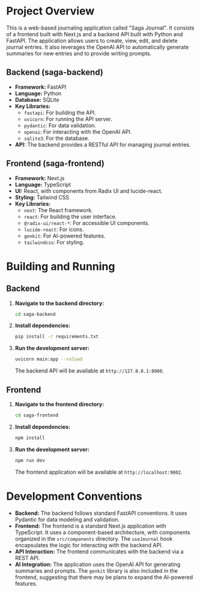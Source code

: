 # Project Overview

This is a web-based journaling application called "Saga Journal". It consists of a frontend built with Next.js and a backend API built with Python and FastAPI. The application allows users to create, view, edit, and delete journal entries. It also leverages the OpenAI API to automatically generate summaries for new entries and to provide writing prompts.

## Backend (saga-backend)

*   **Framework:** FastAPI
*   **Language:** Python
*   **Database:** SQLite
*   **Key Libraries:**
    *   `fastapi`: For building the API.
    *   `uvicorn`: For running the API server.
    *   `pydantic`: For data validation.
    *   `openai`: For interacting with the OpenAI API.
    *   `sqlite3`: For the database.
*   **API:** The backend provides a RESTful API for managing journal entries.

## Frontend (saga-frontend)

*   **Framework:** Next.js
*   **Language:** TypeScript
*   **UI:** React, with components from Radix UI and lucide-react.
*   **Styling:** Tailwind CSS
*   **Key Libraries:**
    *   `next`: The React framework.
    *   `react`: For building the user interface.
    *   `@radix-ui/react-*`: For accessible UI components.
    *   `lucide-react`: For icons.
    *   `genkit`: For AI-powered features.
    *   `tailwindcss`: For styling.

# Building and Running

## Backend

1.  **Navigate to the backend directory:**
    ```bash
    cd saga-backend
    ```
2.  **Install dependencies:**
    ```bash
    pip install -r requirements.txt
    ```
3.  **Run the development server:**
    ```bash
    uvicorn main:app --reload
    ```
    The backend API will be available at `http://127.0.0.1:8000`.

## Frontend

1.  **Navigate to the frontend directory:**
    ```bash
    cd saga-frontend
    ```
2.  **Install dependencies:**
    ```bash
    npm install
    ```
3.  **Run the development server:**
    ```bash
    npm run dev
    ```
    The frontend application will be available at `http://localhost:9002`.

# Development Conventions

*   **Backend:** The backend follows standard FastAPI conventions. It uses Pydantic for data modeling and validation.
*   **Frontend:** The frontend is a standard Next.js application with TypeScript. It uses a component-based architecture, with components organized in the `src/components` directory. The `useJournal` hook encapsulates the logic for interacting with the backend API.
*   **API Interaction:** The frontend communicates with the backend via a REST API.
*   **AI Integration:** The application uses the OpenAI API for generating summaries and prompts. The `genkit` library is also included in the frontend, suggesting that there may be plans to expand the AI-powered features.
